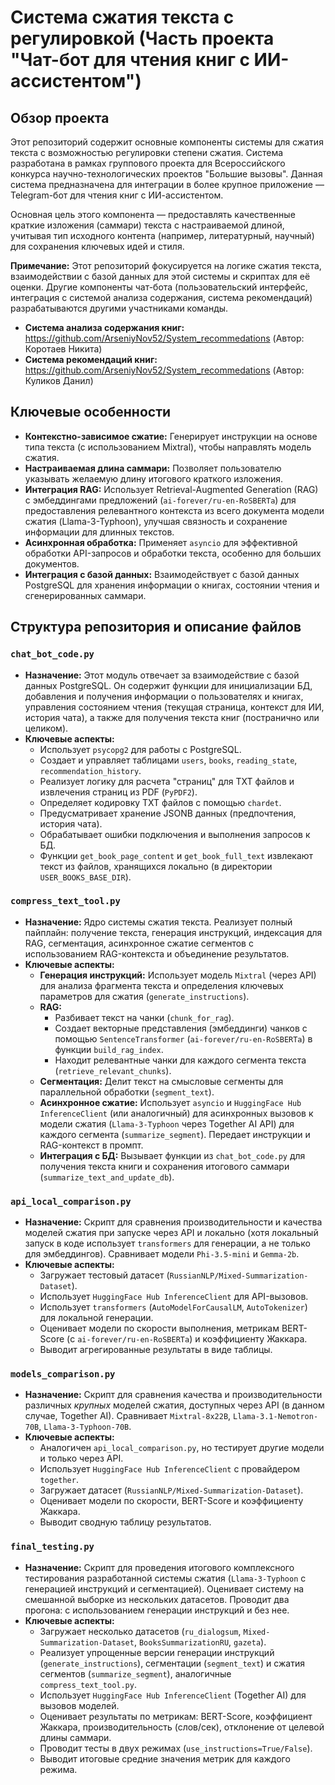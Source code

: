 # Система сжатия текста с регулировкой (Часть проекта "Чат-бот для чтения книг с ИИ-ассистентом")

## Обзор проекта

Этот репозиторий содержит основные компоненты системы для сжатия текста с возможностью регулировки степени сжатия. Система разработана в рамках группового проекта для Всероссийского конкурса научно-технологических проектов "Большие вызовы". Данная система предназначена для интеграции в более крупное приложение — Telegram-бот для чтения книг с ИИ-ассистентом.

Основная цель этого компонента — предоставлять качественные краткие изложения (саммари) текста с настраиваемой длиной, учитывая тип исходного контента (например, литературный, научный) для сохранения ключевых идей и стиля.

**Примечание:** Этот репозиторий фокусируется на логике сжатия текста, взаимодействии с базой данных для этой системы и скриптах для её оценки. Другие компоненты чат-бота (пользовательский интерфейс, интеграция с системой анализа содержания, система рекомендаций) разрабатываются другими участниками команды.
*   **Система анализа содержания книг:** https://github.com/ArseniyNov52/System_recommedations (Автор: Коротаев Никита)
*   **Система рекомендаций книг:** https://github.com/ArseniyNov52/System_recommedations (Автор: Куликов Данил)

## Ключевые особенности

*   **Контекстно-зависимое сжатие:** Генерирует инструкции на основе типа текста (с использованием Mixtral), чтобы направлять модель сжатия.
*   **Настраиваемая длина саммари:** Позволяет пользователю указывать желаемую длину итогового краткого изложения.
*   **Интеграция RAG:** Использует Retrieval-Augmented Generation (RAG) с эмбеддингами предложений (`ai-forever/ru-en-RoSBERTa`) для предоставления релевантного контекста из всего документа модели сжатия (Llama-3-Typhoon), улучшая связность и сохранение информации для длинных текстов.
*   **Асинхронная обработка:** Применяет `asyncio` для эффективной обработки API-запросов и обработки текста, особенно для больших документов.
*   **Интеграция с базой данных:** Взаимодействует с базой данных PostgreSQL для хранения информации о книгах, состоянии чтения и сгенерированных саммари.

## Структура репозитория и описание файлов

### `chat_bot_code.py`

*   **Назначение:** Этот модуль отвечает за взаимодействие с базой данных PostgreSQL. Он содержит функции для инициализации БД, добавления и получения информации о пользователях и книгах, управления состоянием чтения (текущая страница, контекст для ИИ, история чата), а также для получения текста книг (постранично или целиком).
*   **Ключевые аспекты:**
    *   Использует `psycopg2` для работы с PostgreSQL.
    *   Создает и управляет таблицами `users`, `books`, `reading_state`, `recommendation_history`.
    *   Реализует логику для расчета "страниц" для TXT файлов и извлечения страниц из PDF (`PyPDF2`).
    *   Определяет кодировку TXT файлов с помощью `chardet`.
    *   Предусматривает хранение JSONB данных (предпочтения, история чата).
    *   Обрабатывает ошибки подключения и выполнения запросов к БД.
    *   Функции `get_book_page_content` и `get_book_full_text` извлекают текст из файлов, хранящихся локально (в директории `USER_BOOKS_BASE_DIR`).

### `compress_text_tool.py`

*   **Назначение:** Ядро системы сжатия текста. Реализует полный пайплайн: получение текста, генерация инструкций, индексация для RAG, сегментация, асинхронное сжатие сегментов с использованием RAG-контекста и объединение результатов.
*   **Ключевые аспекты:**
    *   **Генерация инструкций:** Использует модель `Mixtral` (через API) для анализа фрагмента текста и определения ключевых параметров для сжатия (`generate_instructions`).
    *   **RAG:**
        *   Разбивает текст на чанки (`chunk_for_rag`).
        *   Создает векторные представления (эмбеддинги) чанков с помощью `SentenceTransformer` (`ai-forever/ru-en-RoSBERTa`) в функции `build_rag_index`.
        *   Находит релевантные чанки для каждого сегмента текста (`retrieve_relevant_chunks`).
    *   **Сегментация:** Делит текст на смысловые сегменты для параллельной обработки (`segment_text`).
    *   **Асинхронное сжатие:** Использует `asyncio` и `HuggingFace Hub InferenceClient` (или аналогичный) для асинхронных вызовов к модели сжатия (`Llama-3-Typhoon` через Together AI API) для каждого сегмента (`summarize_segment`). Передает инструкции и RAG-контекст в промпт.
    *   **Интеграция с БД:** Вызывает функции из `chat_bot_code.py` для получения текста книги и сохранения итогового саммари (`summarize_text_and_update_db`).

### `api_local_comparison.py`

*   **Назначение:** Скрипт для сравнения производительности и качества моделей сжатия при запуске через API и локально (хотя локальный запуск в коде использует `transformers` для генерации, а не только для эмбеддингов). Сравнивает модели `Phi-3.5-mini` и `Gemma-2b`.
*   **Ключевые аспекты:**
    *   Загружает тестовый датасет (`RussianNLP/Mixed-Summarization-Dataset`).
    *   Использует `HuggingFace Hub InferenceClient` для API-вызовов.
    *   Использует `transformers` (`AutoModelForCausalLM`, `AutoTokenizer`) для локальной генерации.
    *   Оценивает модели по скорости выполнения, метрикам BERT-Score (с `ai-forever/ru-en-RoSBERTa`) и коэффициенту Жаккара.
    *   Выводит агрегированные результаты в виде таблицы.

### `models_comparison.py`

*   **Назначение:** Скрипт для сравнения качества и производительности различных *крупных* моделей сжатия, доступных через API (в данном случае, Together AI). Сравнивает `Mixtral-8x22B`, `Llama-3.1-Nemotron-70B`, `Llama-3-Typhoon-70B`.
*   **Ключевые аспекты:**
    *   Аналогичен `api_local_comparison.py`, но тестирует другие модели и только через API.
    *   Использует `HuggingFace Hub InferenceClient` с провайдером `together`.
    *   Загружает датасет (`RussianNLP/Mixed-Summarization-Dataset`).
    *   Оценивает модели по скорости, BERT-Score и коэффициенту Жаккара.
    *   Выводит сводную таблицу результатов.

### `final_testing.py`

*   **Назначение:** Скрипт для проведения итогового комплексного тестирования разработанной системы сжатия (`Llama-3-Typhoon` с генерацией инструкций и сегментацией). Оценивает систему на смешанной выборке из нескольких датасетов. Проводит два прогона: с использованием генерации инструкций и без нее.
*   **Ключевые аспекты:**
    *   Загружает несколько датасетов (`ru_dialogsum`, `Mixed-Summarization-Dataset`, `BooksSummarizationRU`, `gazeta`).
    *   Реализует упрощенные версии генерации инструкций (`generate_instructions`), сегментации (`segment_text`) и сжатия сегментов (`summarize_segment`), аналогичные `compress_text_tool.py`.
    *   Использует `HuggingFace Hub InferenceClient` (Together AI) для вызовов моделей.
    *   Оценивает результаты по метрикам: BERT-Score, коэффициент Жаккара, производительность (слов/сек), отклонение от целевой длины саммари.
    *   Проводит тесты в двух режимах (`use_instructions=True/False`).
    *   Выводит итоговые средние значения метрик для каждого режима.
